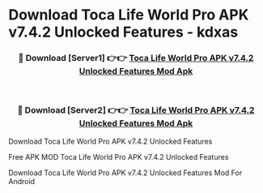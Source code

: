 # Download Toca Life World Pro APK v7.4.2 Unlocked Features - kdxas



<div align="center">
<h3>🔴 Download [Server1] 👉👉 <a href="https://momento.my/?title=Toca_Life_World_Pro_APK_v7.4.2_Unlocked_Features">Toca Life World Pro APK v7.4.2 Unlocked Features Mod Apk</a></h3><br>

<h3>🔴 Download [Server2] 👉👉 <a href="https://momento.my/?title=Toca_Life_World_Pro_APK_v7.4.2_Unlocked_Features">Toca Life World Pro APK v7.4.2 Unlocked Features Mod Apk</a></h3>
</div>



Download Toca Life World Pro APK v7.4.2 Unlocked Features 

Free APK MOD Toca Life World Pro APK v7.4.2 Unlocked Features 

Download Toca Life World Pro APK v7.4.2 Unlocked Features Mod For Android
